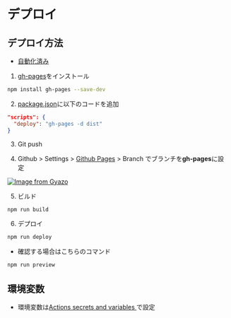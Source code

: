 # デプロイ

## デプロイ方法

- [自動化済み](/.github/workflows/deploy.yml)

1. [gh-pages](https://www.npmjs.com/package/gh-pages)をインストール

```bash
npm install gh-pages --save-dev
```

2. [package.json](/package.json)に以下のコードを追加

```json
"scripts": {
  "deploy": "gh-pages -d dist"
}
```

3. Git push

4. Github > Settings > [Github Pages](https://github.com/kanbaru-github/book-tracker/settings/pages) > Branch でブランチを**gh-pages**に設定

[![Image from Gyazo](https://i.gyazo.com/83f21b0202db8833f69507f5d4b20e48.png)](https://gyazo.com/83f21b0202db8833f69507f5d4b20e48)

5. ビルド

```bash
npm run build
```

6. デプロイ

```bash
npm run deploy
```

- 確認する場合はこちらのコマンド

```bash
npm run preview
```

## 環境変数

- 環境変数は[Actions secrets and variables
](https://github.com/kanbaru-github/book-tracker/settings/secrets/actions)で設定
